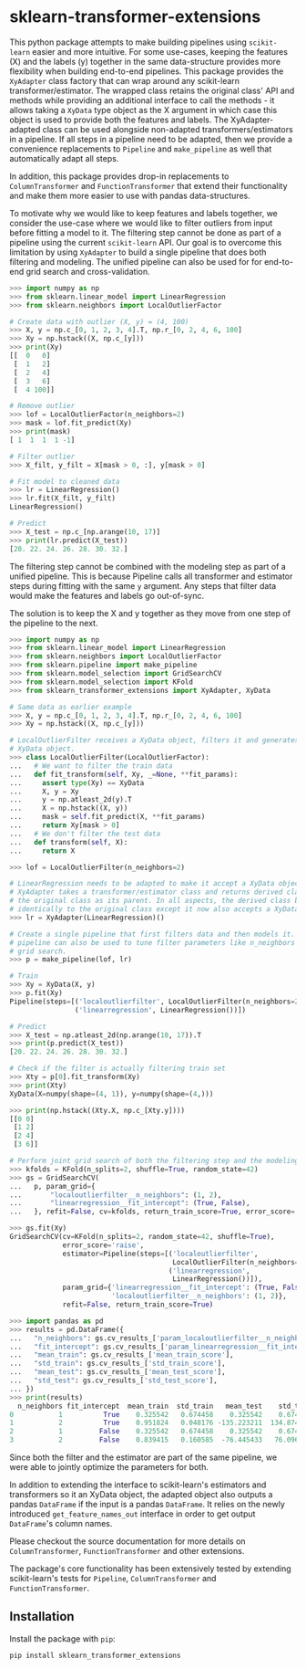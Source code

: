 # sklearn-transformer-extensions

This python package attempts to make building pipelines using `scikit-learn`
easier and more intuitive. For some use-cases, keeping the features (X) and the
labels (y) together in the same data-structure provides more flexibility when
building end-to-end pipelines. This package provides the `XyAdapter` class
factory that can wrap around any scikit-learn transformer/estimator. The
wrapped class retains the original class' API and methods while providing an
additional interface to call the methods - it allows taking a `XyData` type
object as the X argument in which case this object is used to provide both the
features and labels. The XyAdapter-adapted class can be used alongside
non-adapted transformers/estimators in a pipeline. If all steps in a pipeline
need to be adapted, then we provide a convenience replacements to `Pipeline` and
`make_pipeline` as well that automatically adapt all steps.

In addition, this package provides drop-in replacements to `ColumnTransformer`
and `FunctionTransformer` that extend their functionality and make them more
easier to use with pandas data-structures. 

To motivate why we would like to keep features and labels together, we consider
the use-case where we would like to filter outliers from input before fitting a
model to it. The filtering step cannot be done as part of a pipeline using the
current `scikit-learn` API. Our goal is to overcome this limitation by using
`XyAdapter` to build a single pipeline that does both filtering and modeling.
The unified pipeline can also be used for for end-to-end grid search and
cross-validation.

```python
>>> import numpy as np
>>> from sklearn.linear_model import LinearRegression
>>> from sklearn.neighbors import LocalOutlierFactor

# Create data with outlier (X, y) = (4, 100)
>>> X, y = np.c_[0, 1, 2, 3, 4].T, np.r_[0, 2, 4, 6, 100]
>>> Xy = np.hstack((X, np.c_[y]))
>>> print(Xy)
[[  0   0]
 [  1   2]
 [  2   4]
 [  3   6]
 [  4 100]]

# Remove outlier
>>> lof = LocalOutlierFactor(n_neighbors=2)
>>> mask = lof.fit_predict(Xy)
>>> print(mask)
[ 1  1  1  1 -1]

# Filter outlier
>>> X_filt, y_filt = X[mask > 0, :], y[mask > 0]

# Fit model to cleaned data
>>> lr = LinearRegression()
>>> lr.fit(X_filt, y_filt)
LinearRegression()

# Predict
>>> X_test = np.c_[np.arange(10, 17)]
>>> print(lr.predict(X_test))
[20. 22. 24. 26. 28. 30. 32.]

```

The filtering step cannot be combined with the modeling step as part of a
unified pipeline. This is because Pipeline calls all transformer and estimator
steps during fitting with the same `y` argument. Any steps that filter data
would make the features and labels go out-of-sync.

The solution is to keep the X and y together as they move from one step of the
pipeline to the next.

```python
>>> import numpy as np
>>> from sklearn.linear_model import LinearRegression
>>> from sklearn.neighbors import LocalOutlierFactor
>>> from sklearn.pipeline import make_pipeline
>>> from sklearn.model_selection import GridSearchCV
>>> from sklearn.model_selection import KFold
>>> from sklearn_transformer_extensions import XyAdapter, XyData

# Same data as earlier example
>>> X, y = np.c_[0, 1, 2, 3, 4].T, np.r_[0, 2, 4, 6, 100]
>>> Xy = np.hstack((X, np.c_[y]))

# LocalOutlierFilter receives a XyData object, filters it and generates a new
# XyData object.
>>> class LocalOutlierFilter(LocalOutlierFactor):
...   # We want to filter the train data
...   def fit_transform(self, Xy, _=None, **fit_params):
...     assert type(Xy) == XyData
...     X, y = Xy
...     y = np.atleast_2d(y).T
...     X = np.hstack((X, y))
...     mask = self.fit_predict(X, **fit_params)
...     return Xy[mask > 0]
...   # We don't filter the test data
...   def transform(self, X):
...     return X

>>> lof = LocalOutlierFilter(n_neighbors=2)

# LinearRegression needs to be adapted to make it accept a XyData object.
# XyAdapter takes a transformer/estimator class and returns derived class with
# the original class as its parent. In all aspects, the derived class behaviors
# identically to the original class except it now also accepts a XyData object.
>>> lr = XyAdapter(LinearRegression)()

# Create a single pipeline that first filters data and then models it. This
# pipeline can also be used to tune filter parameters like n_neighbors using
# grid search.
>>> p = make_pipeline(lof, lr)

# Train
>>> Xy = XyData(X, y)
>>> p.fit(Xy)
Pipeline(steps=[('localoutlierfilter', LocalOutlierFilter(n_neighbors=2)),
                ('linearregression', LinearRegression())])

# Predict
>>> X_test = np.atleast_2d(np.arange(10, 17)).T
>>> print(p.predict(X_test))
[20. 22. 24. 26. 28. 30. 32.]

# Check if the filter is actually filtering train set
>>> Xty = p[0].fit_transform(Xy)
>>> print(Xty)
XyData(X=numpy(shape=(4, 1)), y=numpy(shape=(4,)))

>>> print(np.hstack((Xty.X, np.c_[Xty.y])))
[[0 0]
 [1 2]
 [2 4]
 [3 6]]

# Perform joint grid search of both the filtering step and the modeling step.
>>> kfolds = KFold(n_splits=2, shuffle=True, random_state=42)
>>> gs = GridSearchCV(
...   p, param_grid={
...       "localoutlierfilter__n_neighbors": (1, 2),
...       "linearregression__fit_intercept": (True, False),
...   }, refit=False, cv=kfolds, return_train_score=True, error_score='raise')

>>> gs.fit(Xy)
GridSearchCV(cv=KFold(n_splits=2, random_state=42, shuffle=True),
             error_score='raise',
             estimator=Pipeline(steps=[('localoutlierfilter',
                                        LocalOutlierFilter(n_neighbors=2)),
                                       ('linearregression',
                                        LinearRegression())]),
             param_grid={'linearregression__fit_intercept': (True, False),
                         'localoutlierfilter__n_neighbors': (1, 2)},
             refit=False, return_train_score=True)

>>> import pandas as pd
>>> results = pd.DataFrame({
...   "n_neighbors": gs.cv_results_['param_localoutlierfilter__n_neighbors'],
...   "fit_intercept": gs.cv_results_['param_linearregression__fit_intercept'],
...   "mean_train": gs.cv_results_['mean_train_score'],
...   "std_train": gs.cv_results_['std_train_score'],
...   "mean_test": gs.cv_results_['mean_test_score'],
...   "std_test": gs.cv_results_['std_test_score'],
... })
>>> print(results)
  n_neighbors fit_intercept  mean_train  std_train   mean_test    std_test
0           1          True    0.325542   0.674458    0.325542    0.674458
1           2          True    0.951824   0.048176 -135.223211  134.874295
2           1         False    0.325542   0.674458    0.325542    0.674458
3           2         False    0.839415   0.160585  -76.445433   76.096517

```

Since both the filter and the estimator are part of the same pipeline, we were
able to jointly optimize the parameters for both. 

In addition to extending the interface to scikit-learn's estimators and
transformers so it an XyData object, the adapted object also outputs a pandas
`DataFrame` if the input is a pandas `DataFrame`. It relies on the newly
introduced `get_feature_names_out` interface in order to get output
`DataFrame`'s column names.

Please checkout the source documentation for more details on `ColumnTransformer`, `FunctionTransformer` and other extensions.

The package's core functionality has been extensively tested by extending
scikit-learn's tests for `Pipeline`, `ColumnTransformer` and
`FunctionTransformer`.

## Installation
Install the package with `pip`:
```python
pip install sklearn_transformer_extensions
```

